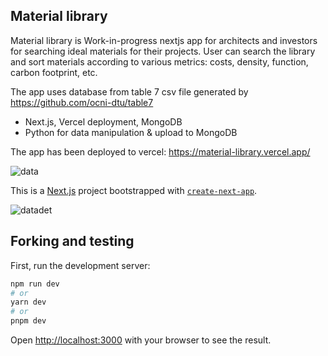 ## Material library
Material library is Work-in-progress nextjs app for architects and investors for searching ideal materials for their projects. User can search the library and sort materials according to various metrics: costs, density, function, carbon footprint, etc.

The app uses database from table 7 csv file generated by https://github.com/ocni-dtu/table7

- Next.js, Vercel deployment, MongoDB
- Python for data manipulation & upload to MongoDB

The app has been deployed to vercel: https://material-library.vercel.app/


![data](https://github.com/Curiosit/material-library/assets/17218693/34ae3fca-2afd-4201-be90-95f11d66421e)



This is a [Next.js](https://nextjs.org/) project bootstrapped with [`create-next-app`](https://github.com/vercel/next.js/tree/canary/packages/create-next-app).


![datadet](https://github.com/Curiosit/material-library/assets/17218693/4adb5440-2f3f-4fdc-a30f-3cd3026bf522)



## Forking and testing
First, run the development server:

```bash
npm run dev
# or
yarn dev
# or
pnpm dev
```
Open [http://localhost:3000](http://localhost:3000) with your browser to see the result.




